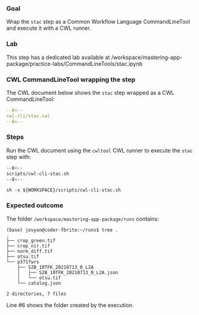 ### Goal 

Wrap the `stac` step as a Common Workflow Language CommandLineTool and execute it with a CWL runner.

### Lab

This step has a dedicated lab available at /workspace/mastering-app-package/practice-labs/CommandLineTools/stac.ipynb

### CWL CommandLineTool wrapping the step

The CWL document below shows the `stac` step wrapped as a CWL CommandLineTool:

```yaml linenums="1" hl_lines="9-12 49-53"
--8<--
cwl-cli/stac.cwl
--8<--
```

### Steps

Run the CWL document using the `cwltool` CWL runner to execute the `stac` step with:


```bash linenums="1" hl_lines="9-12 49-53"
--8<--
scripts/cwl-cli-stac.sh
--8<--
```

```
sh -x ${WORKSPACE}/scripts/cwl-cli-stac.sh
```

### Expected outcome

The folder `/workspace/mastering-app-package/runs` contains: 

``` hl_lines="6"
(base) jovyan@coder-fbrito:~/runs$ tree .
.
├── crop_green.tif
├── crop_nir.tif
├── norm_diff.tif
├── otsu.tif
└── p371fwrs
    ├── S2B_10TFK_20210713_0_L2A
    │   ├── S2B_10TFK_20210713_0_L2A.json
    │   └── otsu.tif
    └── catalog.json

2 directories, 7 files
```

Line #6 shows the folder created by the execution.